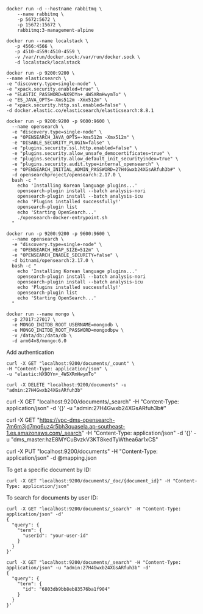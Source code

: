 ```shell
docker run -d --hostname rabbitmq \
    --name rabbitmq \
    -p 5672:5672 \
    -p 15672:15672 \
    rabbitmq:3-management-alpine  
```
```shell
docker run --name localstack \
   -p 4566:4566 \
   -p 4510-4559:4510-4559 \
   -v /var/run/docker.sock:/var/run/docker.sock \
   -d localstack/localstack
```

```shell
docker run -p 9200:9200 \
--name elasticsearch \
-e "discovery.type=single-node" \
-e "xpack.security.enabled=true" \
-e "ELASTIC_PASSWORD=NX9DYn+_4WSXRmHwymTo" \
-e "ES_JAVA_OPTS=-Xms512m -Xmx512m" \
-e "xpack.security.http.ssl.enabled=false" \
-d docker.elastic.co/elasticsearch/elasticsearch:8.8.1
```

```shell
docker run -p 9200:9200 -p 9600:9600 \
  --name opensearch \
  -e "discovery.type=single-node" \
  -e "OPENSEARCH_JAVA_OPTS=-Xms512m -Xmx512m" \
  -e "DISABLE_SECURITY_PLUGIN=false" \
  -e "plugins.security.ssl.http.enabled=false" \
  -e "plugins.security.allow_unsafe_democertificates=true" \
  -e "plugins.security.allow_default_init_securityindex=true" \
  -e "plugins.security.audit.type=internal_opensearch" \
  -e "OPENSEARCH_INITIAL_ADMIN_PASSWORD=27H4Gwxb24XGsARfuh3b#" \
  -d opensearchproject/opensearch:2.17.0 \
  bash -c "
    echo 'Installing Korean language plugins...'
    opensearch-plugin install --batch analysis-nori
    opensearch-plugin install --batch analysis-icu
    echo 'Plugins installed successfully!'
    opensearch-plugin list
    echo 'Starting OpenSearch...'
    ./opensearch-docker-entrypoint.sh
  "
```

```shell
docker run -p 9200:9200 -p 9600:9600 \
  --name opensearch \
  -e "discovery.type=single-node" \
  -e "OPENSEARCH_HEAP_SIZE=512m" \
  -e "OPENSEARCH_ENABLE_SECURITY=false" \
  -d bitnami/opensearch:2.17.0 \
  bash -c "
    echo 'Installing Korean language plugins...'
    opensearch-plugin install --batch analysis-nori
    opensearch-plugin install --batch analysis-icu
    echo 'Plugins installed successfully!'
    opensearch-plugin list
    echo 'Starting OpenSearch...'
  "
```

```shell
docker run --name mongo \
  -p 27017:27017 \
  -e MONGO_INITDB_ROOT_USERNAME=mongodb \
  -e MONGO_INITDB_ROOT_PASSWORD=mongodbpw \
  -v /data/db:/data/db \
  -d arm64v8/mongo:6.0

```

Add authentication
```shell
curl -X GET "localhost:9200/documents/_count" \
-H "Content-Type: application/json" \
-u "elastic:NX9DYn+_4WSXRmHwymTo"
```


```shell
curl -X DELETE "localhost:9200/documents" -u "admin:27H4Gwxb24XGsARfuh3b"
```


curl -X GET "localhost:9200/documents/_search" -H "Content-Type: application/json" -d '{}' -u "admin:27H4Gwxb24XGsARfuh3b#"

curl -X GET "https://vpc-dms-opensearch-7m6m3jd7mq6uz4r5bh3quasela.ap-southeast-1.es.amazonaws.com/_search" -H "Content-Type: application/json" -d '{}' -u "dms_master:hzE8MYCuBvzkV3KT8kedTyWthea6ar1xC$"
 

curl -X PUT "localhost:9200/documents" -H "Content-Type: application/json" -d @mapping.json

To get a specific document by ID:
```shell
curl -X GET "localhost:9200/documents/_doc/{document_id}" -H "Content-Type: application/json"
```

To search for documents by user ID:
```shell
curl -X GET "localhost:9200/documents/_search" -H "Content-Type: application/json" -d'
{
  "query": {
    "term": {
      "userId": "your-user-id"
    }
  }
}'
```

```shell
curl -X GET "localhost:9200/documents/_search" -H "Content-Type: application/json" -u "admin:27H4Gwxb24XGsARfuh3b" -d'
{
  "query": {
    "term": {
      "id": "6803db9bb8eb83576ba1f904"
    }
  }
}'
```